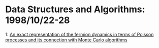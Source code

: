 # Data Structures and Algorithms: 1998/10/22-28  
1: [An exact representation of the fermion dynamics in terms of Poisson  processes and its connection with Monte Carlo algorithms](https://doi.org/10.48550/arXiv.cond-mat/9810347)  